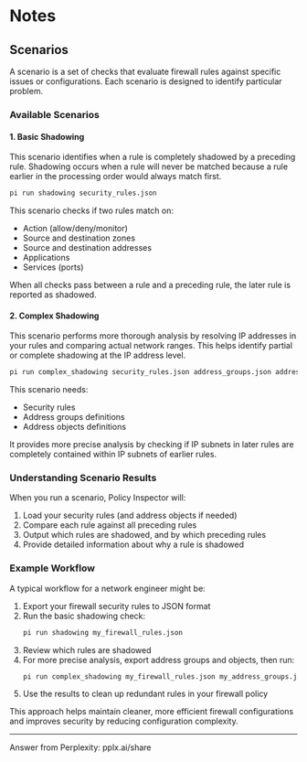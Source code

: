 # Notes

## Scenarios

A scenario is a set of checks that evaluate firewall rules against
specific issues or configurations. Each scenario is designed to identify particular problem.

### Available Scenarios

#### 1. Basic Shadowing

This scenario identifies when a rule is completely shadowed by a
preceding rule. Shadowing occurs when a rule will never be matched
because a rule earlier in the processing order would always match
first.

```bash
pi run shadowing security_rules.json
```

This scenario checks if two rules match on:

- Action (allow/deny/monitor)
- Source and destination zones
- Source and destination addresses
- Applications
- Services (ports)

When all checks pass between a rule and a preceding rule, the later
rule is reported as shadowed.

#### 2. Complex Shadowing

This scenario performs more thorough analysis by resolving IP
addresses in your rules and comparing actual network ranges. This
helps identify partial or complete shadowing at the IP address level.

```bash
pi run complex_shadowing security_rules.json address_groups.json address_objects.json
```

This scenario needs:

- Security rules
- Address groups definitions
- Address objects definitions

It provides more precise analysis by checking if IP subnets in later
rules are completely contained within IP subnets of earlier rules.

### Understanding Scenario Results

When you run a scenario, Policy Inspector will:

1. Load your security rules (and address objects if needed)
2. Compare each rule against all preceding rules
3. Output which rules are shadowed, and by which preceding rules
4. Provide detailed information about why a rule is shadowed

### Example Workflow

A typical workflow for a network engineer might be:

1. Export your firewall security rules to JSON format
2. Run the basic shadowing check:
    ```bash
    pi run shadowing my_firewall_rules.json
    ```
3. Review which rules are shadowed
4. For more precise analysis, export address groups and objects, then
   run:
    ```bash
    pi run complex_shadowing my_firewall_rules.json my_address_groups.json my_address_objects.json
    ```
5. Use the results to clean up redundant rules in your firewall policy

This approach helps maintain cleaner, more efficient firewall
configurations and improves security by reducing configuration
complexity.

---

Answer from Perplexity: pplx.ai/share
